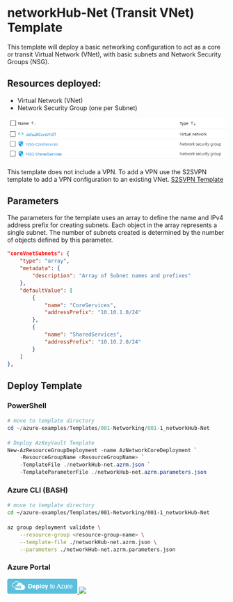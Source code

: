 # networkHub-Net (Transit VNet) Template

This template will deploy a basic networking configuration to act as a core or transit Virtual Network (VNet), with basic subnets and Network Security Groups (NSG).

## Resources deployed:
- Virtual Network (VNet)
- Network Security Group (one per Subnet)

![Azure Resources deployed as part of this template](../../../img/templates/networkHub-Net-resources.png)

This template does not include a VPN. To add a VPN use the S2SVPN template to add a VPN configuration to an existing VNet. [S2SVPN Template](../002-networkHub-s2sVPN) 

## Parameters

The parameters for the template uses an array to define the name and IPv4 address prefix for creating subnets. Each object in the array represents a single subnet. The number of subnets created is determined by the number of objects defined by this parameter. 

```json
"coreVnetSubnets": {
    "type": "array",
    "metadata": {
        "description": "Array of Subnet names and prefixes"
    },
    "defaultValue": [
        {
            "name": "CoreServices",
            "addressPrefix": "10.10.1.0/24"
        },
        {
            "name": "SharedServices",
            "addressPrefix": "10.10.2.0/24"
        }
    ]
},
```

## Deploy Template

### PowerShell

```powershell
# move to template directory
cd ~/azure-examples/Templates/001-Networking/001-1_networkHub-Net

# Deploy AzKeyVault Template
New-AzResourceGroupDeployment -name AzNetworkCoreDeployment `
    -ResourceGroupName <ResourceGroupName> `
    -TemplateFile ./networkHub-net.azrm.json `
    -TemplateParameterFile ./networkHub-net.azrm.parameters.json
```

### Azure CLI (BASH)

```bash
# move to template directory
cd ~/azure-examples/Templates/001-Networking/001-1_networkHub-Net

az group deployment validate \
    --resource-group <resource-group-name> \
    --template-file ./networkHub-net.azrm.json \
    --parameters ./networkHub-net.azrm.parameters.json

```

### Azure Portal

<a href="https://portal.azure.com/#create/Microsoft.Template/uri/https%3a%2f%2fraw.githubusercontent.com%2fhibbertda%2fazure-examples%2fmaster%2fTemplates%2f001-Networking%2f001-1_networkHub-Net%2fnetworkHub-net.azrm.json" target="_blank">
    <img src="https://raw.githubusercontent.com/Azure/azure-quickstart-templates/master/1-CONTRIBUTION-GUIDE/images/deploytoazure.png"/>
</a>

<a href="https://portal.azure.us/#create/Microsoft.Template/uri/https%3a%2f%2fraw.githubusercontent.com%2fhibbertda%2fazure-examples%2fmaster%2fTemplates%2f001-Networking%2f001-1_networkHub-Net%2fnetworkHub-net.azrm.json" target="_blank">
    <img src="https://azuredeploy.net/AzureGov.png"/>
</a>

